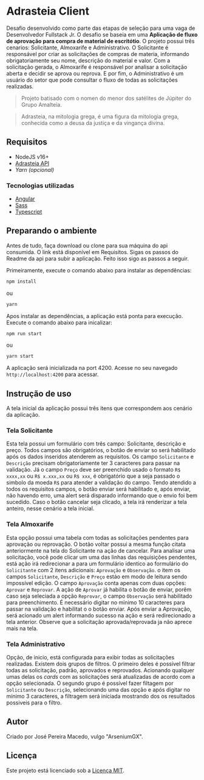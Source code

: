 # Adrasteia Client

Desafio desenvolvido como parte das etapas de seleção para uma vaga de Desenvolvedor Fullstack Jr.
O desafio se baseia em uma **Aplicação de fluxo de aprovação para compra de material de escritótio**. O projeto possui três cenarios: Solicitante, Almoxarife e Administrativo.
O Solicitante é responsável por criar as solicitações de compras de materia, informando obrigatoriamente seu nome, descrição do material e valor. Com a solicitação gerada, o Almoxarife é responsável por analisar a solicitação aberta e decidir se aprova ou reprova. E por fim, o Administrativo é um usuário do setor que pode consultar o fluxo de todas as solicitações realizadas.

> Projeto batisado com o nomen do menor dos satélites de Júpiter do Grupo Amalteia.

> Adrasteia, na mitologia grega, é uma figura da mitologia grega, conhecida como a deusa da justiça e da vingança divina.

## Requisitos

- NodeJS v16+
- [Adrasteia API](https://github.com/ArseniumGX/adrasteia-api)
- _Yarn (opcional)_

### Tecnologias utilizadas

- [Angular](https://angular.io/)
- [Sass](https://sass-lang.com/)
- [Typescript](https://www.typescriptlang.org/)

## Preparando o ambiente

Antes de tudo, faça download ou clone para sua máquina do api consumida. O link está disponível em Requisitos. Sigas os passos do Readme da api para subir a aplicação. Feito isso sigo as passos a seguir.

Primeiramente, execute o comando abaixo para instalar as dependências:

```sh
npm install
```

ou

```sh
yarn
```

Apos instalar as dependências, a aplicação está ponta para execução. Execute o comando abaixo para inicalizar:

```sh
npm run start
```

ou

```sh
yarn start
```

A aplicação será inicializada na port 4200. Acesse no seu navegado `http://localhost:4200` para acessar.

## Instrução de uso

A tela inicial da aplicação possui três itens que correspondem aos cenário da aplicação.

### Tela Solicitante

Esta tela possui um formulário com três campo: Solicitante, descrição e preço. Todos campos são obrigatórios, o botão de enviar so será habilitado após os dados inseridos atenderem as requisitos. Os campo `Solicitante` e `Descrição` precisam obrigatoriamente ter 3 caracteres para passar na validação. Já o campo `Preço` deve ser preenchido usado o formato `R$ xxxx,xx` ou `R$ x.xxx,xx` ou `R$ xxx`, é obrigatório que a seja passado o simbolo da moeda `R$` para atender a validação do campo. Tendo atendido a todos os requisitos campos, o botão enviar será habilitado e, após enviar, não havendo erro, uma alert será disparado informando que o envio foi bem sucedido. Caso o botão cancelar seja clicado, a tela irá renderizar a tela anteiro, nesse cenário a tela inicial.

### Tela Almoxarife

Esta opção possui uma tabela com todas as solicitações pendentes para aprovação ou reprovação. O botão voltar possui a mesma função citata anteriormente na tela do Solicitante na ação de cancelar.
Para analisar uma solicitação, você pode clicar um uma das linhas das requisições pendentes, está ação irá redirecionar a para um formulário identico ao formulário do `Solicitante` com 2 itens adicionais: `Aprovação` e `Observação`. o item os campos `Solicitante`, `Descrição` e `Preço` estáo em modo de leitura sendo impossível edição. O campo `Aprovação` conta apenas com duas opções: `Aprovar` e `Reprovar`. A ação de `Aprovar` já habilita o botão de enviar, porêm caso seja seleciada a opção `Reprovar`, o campo `Observação` será habilitado para preenchimento. É necessário digitar no mínimo 10 caracteres para passar na validação e habilitat o o botão enviar.
Após enviar a Aprovação, será acionado um alert informando sucesso na ação e será redirecionado a tela anterior. Observe que a solicitação aprovada/reprovada ja não aprece mais na tela.

### Tela Administrativo

Opção, de inicio, está configurada para exibir todas as solicitações realizadas. Existem dois grupos de filtros. O primeiro deles é possível filtrar todas as solicitação, padrão, aprovados e reprovados. Acionando qualquer umas delas os _cards_ com as solicitações será atualizadas de acordo com a opção selecionada.
O segundo grupo é possível fazer filtagem por `Solicitante` ou `Descrição`, selecionando uma das opção e após digitar no mínimo 3 caracteres, a filtragem será iniciada mostrando dos os resultados possiveis para o filtro.

## Autor

Criado por José Pereira Macedo, vulgo "ArseniumGX".

## Licença

Este projeto está licenciado sob a [Licença MIT](./LICENSE).
